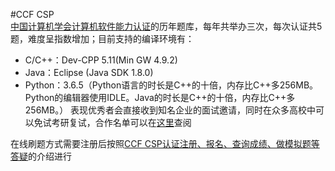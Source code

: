#CCF CSP    
[中国计算机学会计算机软件能力认证](http://www.cspro.org/)的历年题库，每年共举办三次，每次认证共5题，难度呈指数增加；目前支持的编译环境有：
- C/C++：Dev-CPP 5.11(Min GW 4.9.2)
- Java：Eclipse (Java SDK 1.8.0)
- Python：3.6.5（Python语言的时长是C++的十倍，内存比C++多256MB。Python的编辑器使用IDLE。Java的时长是C++的十倍，内存比C++多256MB。）
表现优秀者会直接收到知名企业的面试邀请，同时在众多高校中可以免试考研复试，合作名单可以在[这里](http://cspro.org/cms/show.action?code=publish_8ac21fad707fbfd0017080c42a780003&siteid=100000&newsid=26bc7c508f104517b8760de2d1f7b68f&channelid=0000000111)查阅    

在线刷题方式需要注册后按照[CCF CSP认证注册、报名、查询成绩、做模拟题等答疑](http://cspro.org/cms/show.action?code=publish_8ac21fad692439c7016932b9e83e010d&siteid=100000)的介绍进行
